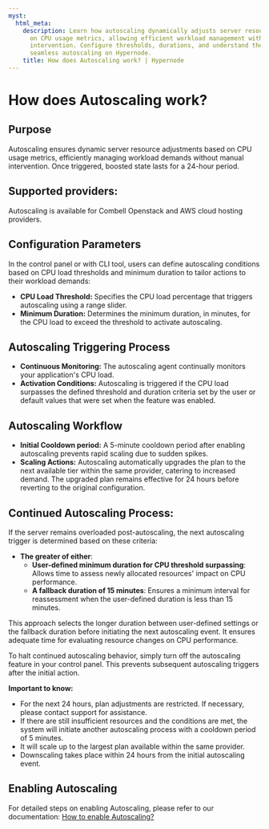 ```yaml
---
myst:
  html_meta:
    description: Learn how autoscaling dynamically adjusts server resources based
      on CPU usage metrics, allowing efficient workload management without manual
      intervention. Configure thresholds, durations, and understand the workflow for
      seamless autoscaling on Hypernode.
    title: How does Autoscaling work? | Hypernode
---
```


# How does Autoscaling work?

## Purpose

Autoscaling ensures dynamic server resource adjustments based on CPU usage metrics, efficiently managing workload demands without manual intervention. Once triggered, boosted state lasts for a 24-hour period.

## Supported providers:

Autoscaling is available for Combell Openstack and AWS cloud hosting providers.

## Configuration Parameters

In the control panel or with CLI tool, users can define autoscaling conditions based on CPU load thresholds and minimum duration to tailor actions to their workload demands:

- **CPU Load Threshold:** Specifies the CPU load percentage that triggers autoscaling using a range slider.
- **Minimum Duration:** Determines the minimum duration, in minutes, for the CPU load to exceed the threshold to activate autoscaling.

## Autoscaling Triggering Process

- **Continuous Monitoring:** The autoscaling agent continually monitors your application's CPU load.
- **Activation Conditions:** Autoscaling is triggered if the CPU load surpasses the defined threshold and duration criteria set by the user or default values that were set when the feature was enabled.

## Autoscaling Workflow

- **Initial Cooldown period:** A 5-minute cooldown period after enabling autoscaling prevents rapid scaling due to sudden spikes.
- **Scaling Actions:** Autoscaling automatically upgrades the plan to the next available tier within the same provider, catering to increased demand. The upgraded plan remains effective for 24 hours before reverting to the original configuration.

## Continued Autoscaling Process:

If the server remains overloaded post-autoscaling, the next autoscaling trigger is determined based on these criteria:

- **The greater of either**:
  - **User-defined minimum duration for CPU threshold surpassing**: Allows time to assess newly allocated resources' impact on CPU performance.
  - **A fallback duration of 15 minutes**: Ensures a minimum interval for reassessment when the user-defined duration is less than 15 minutes.

This approach selects the longer duration between user-defined settings or the fallback duration before initiating the next autoscaling event. It ensures adequate time for evaluating resource changes on CPU performance.

To halt continued autoscaling behavior, simply turn off the autoscaling feature in your control panel. This prevents subsequent autoscaling triggers after the initial action.

**Important to know:**

- For the next 24 hours, plan adjustments are restricted. If necessary, please contact support for assistance.
- If there are still insufficient resources and the conditions are met, the system will initiate another autoscaling process with a cooldown period of 5 minutes.
- It will scale up to the largest plan available within the same provider.
- Downscaling takes place within 24 hours from the initial autoscaling event.

## Enabling Autoscaling

For detailed steps on enabling Autoscaling, please refer to our documentation: [How to enable Autoscaling?](how-to-enable-autoscaling.md)
